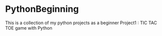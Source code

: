 # PythonBeginning
This is a collection of my python projects as a beginner
Project1 : TIC TAC TOE game with Python
